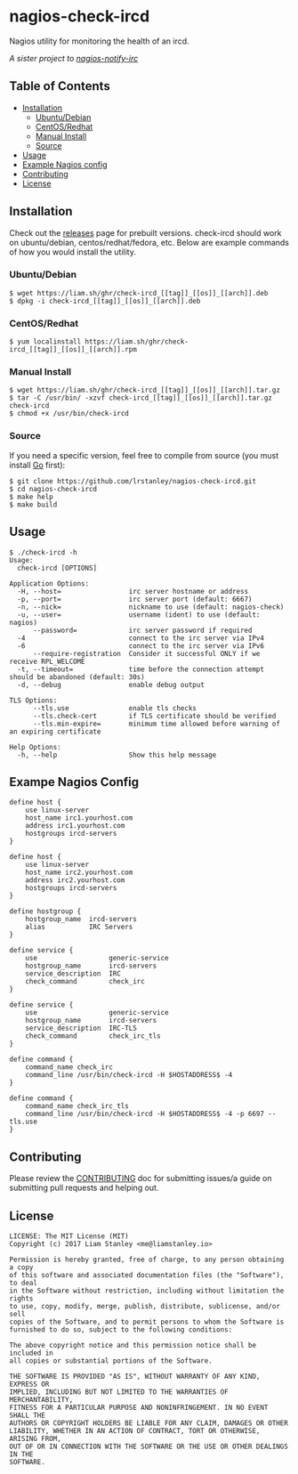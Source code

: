# nagios-check-ircd

Nagios utility for monitoring the health of an ircd.

_A sister project to [nagios-notify-irc](https://github.com/lrstanley/nagios-notify-irc)_

## Table of Contents
- [Installation](#installation)
  - [Ubuntu/Debian](#ubuntudebian)
  - [CentOS/Redhat](#centosredhat)
  - [Manual Install](#manual-install)
  - [Source](#source)
- [Usage](#usage)
- [Example Nagios config](#example-nagios-config)
- [Contributing](#contributing)
- [License](#license)

## Installation

Check out the [releases](https://github.com/lrstanley/nagios-check-ircd/releases)
page for prebuilt versions. check-ircd should work on ubuntu/debian,
centos/redhat/fedora, etc. Below are example commands of how you would install
the utility.

### Ubuntu/Debian

```console
$ wget https://liam.sh/ghr/check-ircd_[[tag]]_[[os]]_[[arch]].deb
$ dpkg -i check-ircd_[[tag]]_[[os]]_[[arch]].deb
```

### CentOS/Redhat

```console
$ yum localinstall https://liam.sh/ghr/check-ircd_[[tag]]_[[os]]_[[arch]].rpm
```

### Manual Install

```console
$ wget https://liam.sh/ghr/check-ircd_[[tag]]_[[os]]_[[arch]].tar.gz
$ tar -C /usr/bin/ -xzvf check-ircd_[[tag]]_[[os]]_[[arch]].tar.gz check-ircd
$ chmod +x /usr/bin/check-ircd
```

### Source

If you need a specific version, feel free to compile from source (you must
install [Go](https://golang.org/doc/install) first):

```
$ git clone https://github.com/lrstanley/nagios-check-ircd.git
$ cd nagios-check-ircd
$ make help
$ make build
```

## Usage

```console
$ ./check-ircd -h
Usage:
  check-ircd [OPTIONS]

Application Options:
  -H, --host=                 irc server hostname or address
  -p, --port=                 irc server port (default: 6667)
  -n, --nick=                 nickname to use (default: nagios-check)
  -u, --user=                 username (ident) to use (default: nagios)
      --password=             irc server password if required
  -4                          connect to the irc server via IPv4
  -6                          connect to the irc server via IPv6
      --require-registration  Consider it successful ONLY if we receive RPL_WELCOME
  -t, --timeout=              time before the connection attempt should be abandoned (default: 30s)
  -d, --debug                 enable debug output

TLS Options:
      --tls.use               enable tls checks
      --tls.check-cert        if TLS certificate should be verified
      --tls.min-expire=       minimum time allowed before warning of an expiring certificate

Help Options:
  -h, --help                  Show this help message
```

## Exampe Nagios Config

```
define host {
	use linux-server
	host_name irc1.yourhost.com
	address irc1.yourhost.com
	hostgroups ircd-servers
}

define host {
	use linux-server
	host_name irc2.yourhost.com
	address irc2.yourhost.com
	hostgroups ircd-servers
}

define hostgroup {
    hostgroup_name  ircd-servers
    alias           IRC Servers
}

define service {
	use                  generic-service
	hostgroup_name       ircd-servers
	service_description  IRC
	check_command        check_irc
}

define service {
	use                  generic-service
	hostgroup_name       ircd-servers
	service_description  IRC-TLS
	check_command        check_irc_tls
}

define command {
	command_name check_irc
	command_line /usr/bin/check-ircd -H $HOSTADDRESS$ -4
}

define command {
	command_name check_irc_tls
	command_line /usr/bin/check-ircd -H $HOSTADDRESS$ -4 -p 6697 --tls.use
}
```

## Contributing

Please review the [CONTRIBUTING](https://github.com/lrstanley/nagios-check-ircd/blob/master/CONTRIBUTING.md)
doc for submitting issues/a guide on submitting pull requests and helping out.

## License

    LICENSE: The MIT License (MIT)
    Copyright (c) 2017 Liam Stanley <me@liamstanley.io>

    Permission is hereby granted, free of charge, to any person obtaining a copy
    of this software and associated documentation files (the "Software"), to deal
    in the Software without restriction, including without limitation the rights
    to use, copy, modify, merge, publish, distribute, sublicense, and/or sell
    copies of the Software, and to permit persons to whom the Software is
    furnished to do so, subject to the following conditions:

    The above copyright notice and this permission notice shall be included in
    all copies or substantial portions of the Software.

    THE SOFTWARE IS PROVIDED "AS IS", WITHOUT WARRANTY OF ANY KIND, EXPRESS OR
    IMPLIED, INCLUDING BUT NOT LIMITED TO THE WARRANTIES OF MERCHANTABILITY,
    FITNESS FOR A PARTICULAR PURPOSE AND NONINFRINGEMENT. IN NO EVENT SHALL THE
    AUTHORS OR COPYRIGHT HOLDERS BE LIABLE FOR ANY CLAIM, DAMAGES OR OTHER
    LIABILITY, WHETHER IN AN ACTION OF CONTRACT, TORT OR OTHERWISE, ARISING FROM,
    OUT OF OR IN CONNECTION WITH THE SOFTWARE OR THE USE OR OTHER DEALINGS IN THE
    SOFTWARE.
